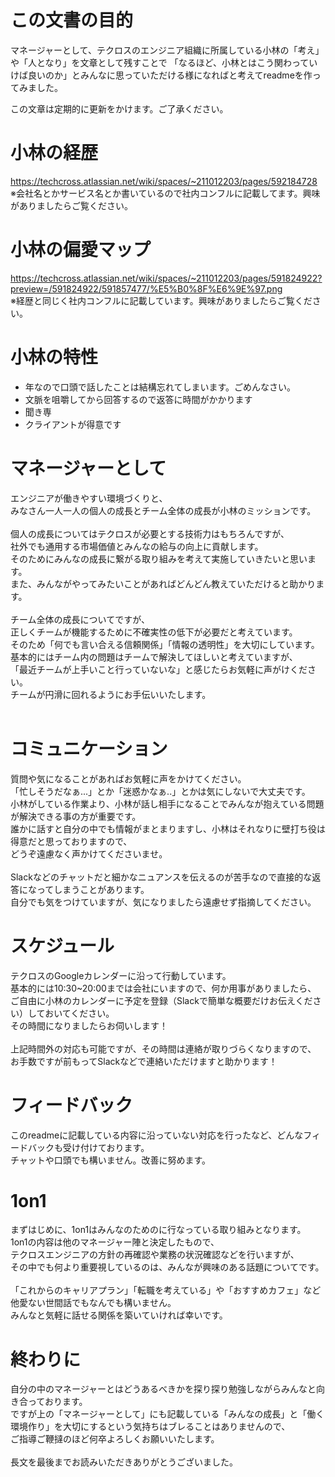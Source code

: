# この文書の目的
マネージャーとして、テクロスのエンジニア組織に所属している小林の「考え」や「人となり」を文章として残すことで
「なるほど、小林とはこう関わっていけば良いのか」とみんなに思っていただける様になればと考えてreadmeを作ってみました。

この文章は定期的に更新をかけます。ご了承ください。


# 小林の経歴
https://techcross.atlassian.net/wiki/spaces/~211012203/pages/592184728
<br/>※会社名とかサービス名とか書いているので社内コンフルに記載してます。興味がありましたらご覧ください。

# 小林の偏愛マップ
https://techcross.atlassian.net/wiki/spaces/~211012203/pages/591824922?preview=/591824922/591857477/%E5%B0%8F%E6%9E%97.png
<br/>※経歴と同じく社内コンフルに記載しています。興味がありましたらご覧ください。


# 小林の特性
- 年なので口頭で話したことは結構忘れてしまいます。ごめんなさい。
- 文脈を咀嚼してから回答するので返答に時間がかかります
- 聞き専
- クライアントが得意です


# マネージャーとして
エンジニアが働きやすい環境づくりと、<br/>
みなさん一人一人の個人の成長とチーム全体の成長が小林のミッションです。<br/>
<br/>
個人の成長についてはテクロスが必要とする技術力はもちろんですが、<br/>
社外でも通用する市場価値とみんなの給与の向上に貢献します。<br/>
そのためにみんなの成長に繋がる取り組みを考えて実施していきたいと思います。<br/>
また、みんながやってみたいことがあればどんどん教えていただけると助かります。<br/>
<br/>
チーム全体の成長についてですが、<br/>
正しくチームが機能するために不確実性の低下が必要だと考えています。<br/>
そのため「何でも言い合える信頼関係」「情報の透明性」を大切にしています。<br/>
基本的にはチーム内の問題はチームで解決してほしいと考えていますが、<br/>
「最近チームが上手いこと行っていないな」と感じたらお気軽に声がけください。<br/>
チームが円滑に回れるようにお手伝いいたします。<br/>
<br/>


# コミュニケーション
質問や気になることがあればお気軽に声をかけてください。<br/>
「忙しそうだなぁ...」とか「迷惑かなぁ..」とかは気にしないで大丈夫です。<br/>
小林がしている作業より、小林が話し相手になることでみんなが抱えている問題が解決できる事の方が重要です。<br/>
誰かに話すと自分の中でも情報がまとまりますし、小林はそれなりに壁打ち役は得意だと思っておりますので、<br/>
どうぞ遠慮なく声かけてくださいませ。<br/>
<br/>
Slackなどのチャットだと細かなニュアンスを伝えるのが苦手なので直接的な返答になってしまうことがあります。<br/>
自分でも気をつけていますが、気になりましたら遠慮せず指摘してください。<br/>


# スケジュール
テクロスのGoogleカレンダーに沿って行動しています。<br/>
基本的には10:30~20:00までは会社にいますので、何か用事がありましたら、<br/>
ご自由に小林のカレンダーに予定を登録（Slackで簡単な概要だけお伝えください）しておいてください。<br/>
その時間になりましたらお伺いします！<br/>
<br/>
上記時間外の対応も可能ですが、その時間は連絡が取りづらくなりますので、<br/>
お手数ですが前もってSlackなどで連絡いただけますと助かります！<br/>


# フィードバック
このreadmeに記載している内容に沿っていない対応を行ったなど、どんなフィードバックも受け付けております。<br/>
チャットや口頭でも構いません。改善に努めます。<br/>


# 1on1
まずはじめに、1on1はみんなのためのに行なっている取り組みとなります。<br/>
1on1の内容は他のマネージャー陣と決定したもので、<br/>
テクロスエンジニアの方針の再確認や業務の状況確認などを行いますが、<br/>
その中でも何より重要視しているのは、みんなが興味のある話題についてです。<br/>
<br/>
「これからのキャリアプラン」「転職を考えている」や「おすすめカフェ」など他愛ない世間話でもなんでも構いません。<br/>
みんなと気軽に話せる関係を築いていければ幸いです。<br/>


# 終わりに
自分の中のマネージャーとはどうあるべきかを探り探り勉強しながらみんなと向き合っております。<br/>
ですが上の「マネージャーとして」にも記載している「みんなの成長」と「働く環境作り」を大切にするという気持ちはブレることはありませんので、<br/>
ご指導ご鞭撻のほど何卒よろしくお願いいたします。<br/>
<br/>
長文を最後までお読みいただきありがとうございました。<br/>
<br/>
